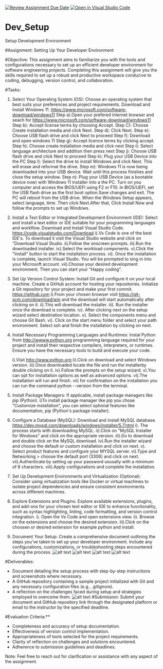 [![Review Assignment Due Date](https://classroom.github.com/assets/deadline-readme-button-22041afd0340ce965d47ae6ef1cefeee28c7c493a6346c4f15d667ab976d596c.svg)](https://classroom.github.com/a/vbnbTt5m)
[![Open in Visual Studio Code](https://classroom.github.com/assets/open-in-vscode-2e0aaae1b6195c2367325f4f02e2d04e9abb55f0b24a779b69b11b9e10269abc.svg)](https://classroom.github.com/online_ide?assignment_repo_id=15279247&assignment_repo_type=AssignmentRepo)
# Dev_Setup
Setup Development Environment

#Assignment: Setting Up Your Developer Environment

#Objective:
This assignment aims to familiarize you with the tools and configurations necessary to set up an efficient developer environment for software engineering projects. Completing this assignment will give you the skills required to set up a robust and productive workspace conducive to coding, debugging, version control, and collaboration.

#Tasks:

1. Select Your Operating System (OS):
   Choose an operating system that best suits your preferences and project requirements. Download and Install Windows 11. https://www.microsoft.com/software-download/windows11
   Step a).Open your prefered internet browser and seach for https://www.microsoft.com/software-download/windows11
   Step b): Accept license terms by choosing Accept.
   Step C): Choose Create installation media and click Next.
   Step d): Click Next.
   Step e): Choose USB flash drive and click Next to proceed
   Step f): Download and open windows 11
   Step g): Accept licence terms by clicking accept.
   Step h): Choose create installation media and click next
   Step i): Select language architecture and addition then press next 
   Step j): Choose USB flash drive and click Next to proceed
   Step k): Plug your USB Device into the PC
   Step l): Select the drive to install Windows and click Next. This will erase and reformat the drive.
   Step m): Windows 11 is now being downloaded into your USB device. Wait until this process finishes and close the setup window.
   Step n): Plug your USB Device (as a bootable device now) with Windows 11 installer into a the PC. Turn on you computer and access the BIOS/UEFI using F2 or F10. In BIOS/UEFI, set the USB flash drive as the first boot option.Save changes and exit. The PC will reboot from the USB drive. When the Windows Setup appears, select language, time. Then click Next.After that, Click Install Now and follow the prompts to set up Windows.

2. Install a Text Editor or Integrated Development Environment (IDE):
   Select and install a text editor or IDE suitable for your programming languages and workflow. Download and Install Visual Studio Code. https://code.visualstudio.com/Download
   i).Vs Code is one of the best IDE's. To download it visit the Visual Studio website and click on "Download Visual Studio.
   ii).Follow the onscreen prompts.
   iii).Run the downloaded installer.
   iv).Select the workload components.
   v).Click the "Install" button to start the installation process.
   vi). Once the installation is complete, launch Visual Studio. You will be prompted to sing in into your Microsoft account.
   vii).Choose your desired development environment. Then you can start your "Happy coding".


3. Set Up Version Control System:
   Install Git and configure it on your local machine. Create a GitHub account for hosting your repositories. Initialize a Git repository for your project and make your first commit. https://github.com
   i).From your chosen browser visit https://git-scm.com/download/win and the download will start automatically after clicking on it.
    ii).This will download the installer.
    iii). Run the installer once the download is complete.
    iv). After clicking next on the setup wizard select destination location.
    v). Select the components menu and choose Git Bash.
    vi). Click on the start menu folder and select your path environment. Select ssh and finish the installation by clicking on next.


4. Install Necessary Programming Languages and Runtimes:
  Instal Python from http://wwww.python.org programming language required for your project and install their respective compilers, interpreters, or runtimes. Ensure you have the necessary tools to build and execute your code.
  
   i).Visit http://www.python.org
   ii).Click on download and select Windows version.
   iii).Once downloaded locate the file and run the installerby double clicking on it.
   iv).Follow the prompts on the setup wizard.
   v).You can opt for installation options as well as advanced options.
   vi).The installation will run and finish.
   vii) for confirmation on the installation you can run the command python --version from the terminal.


5. Install Package Managers:
   If applicable, install package managers like pip (Python).
   i)To install package manager like pip you chose "Customize installation", you can select optional features like documentation, pip (Python's package installer). 

6. Configure a Database (MySQL):
   Download and install MySQL database. https://dev.mysql.com/downloads/windows/installer/5.7.html
   i). The process starts with downloading MySQL.
   ii).Click on "MySQL Installer for Windows" and click on the appropriate version.
   iii).Go to download and double click on the MySQL download.
   iv).Run the installer wizard and choose the default or custom installation and click on next.
   v). Select product features and configure your MYSQL server.
   vi).Type and Networking > choose the default port (3306) and click on next.
   vii).Authenticate by setting up your password ususally with a minimum of 8 characters.
   viii).Apply configurations and complete the installation.


7. Set Up Development Environments and Virtualization (Optional):
   Consider using virtualization tools like Docker or virtual machines to isolate project dependencies and ensure consistent environments across different machines.

8. Explore Extensions and Plugins:
   Explore available extensions, plugins, and add-ons for your chosen text editor or IDE to enhance functionality, such as syntax highlighting, linting, code formatting, and version control integration.
   i). Open the Vs Code and open extensions view. 
   ii). Browse on the extensions and choose the desired extension.
   iii).Click on the choosen or desired extension for example python and install.

9. Document Your Setup:
    Create a comprehensive document outlining the steps you've taken to set up your developer environment. Include any configurations, customizations, or troubleshooting steps encountered during the process. 
    ![alt text](<Screenshot 2024-06-15 002812-1.png>) 
    ![alt text](<Screenshot 2024-06-15 003021.png>) 
    ![alt text](<Screenshot 2024-06-15 003114.png>)
    ![alt text](<Screenshot 2024-06-15 004201.png>)

#Deliverables:
- Document detailing the setup process with step-by-step instructions and screenshots where necessary.
- A GitHub repository containing a sample project initialized with Git and any necessary configuration files (e.g., .gitignore).
- A reflection on the challenges faced during setup and strategies employed to overcome them.
  ![alt text](image.png)
#Submission:
Submit your document and GitHub repository link through the designated platform or email to the instructor by the specified deadline.

#Evaluation Criteria:**
- Completeness and accuracy of setup documentation.
- Effectiveness of version control implementation.
- Appropriateness of tools selected for the project requirements.
- Clarity of reflection on challenges and solutions encountered.
- Adherence to submission guidelines and deadlines.

Note: Feel free to reach out for clarification or assistance with any aspect of the assignment.
